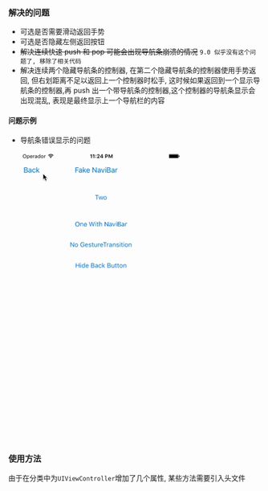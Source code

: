 
### 解决的问题
* 可选是否需要滑动返回手势
* 可选是否隐藏左侧返回按钮
* ~~解决连续快速 push 和 pop 可能会出现导航条崩溃的情况~~
  `9.0 似乎没有这个问题了, 移除了相关代码`
* 解决连续两个隐藏导航条的控制器, 在第二个隐藏导航条的控制器使用手势返回, 但右划距离不足以返回上一个控制器时松手, 这时候如果返回到一个显示导航条的控制器,再 push 出一个带导航条的控制器,这个控制器的导航条显示会出现混乱, 表现是最终显示上一个导航栏的内容

#### 问题示例

* 导航条错误显示的问题

	![navi](./images/navibar.gif)

### 使用方法
由于在分类中为`UIViewController`增加了几个属性, 某些方法需要引入头文件
